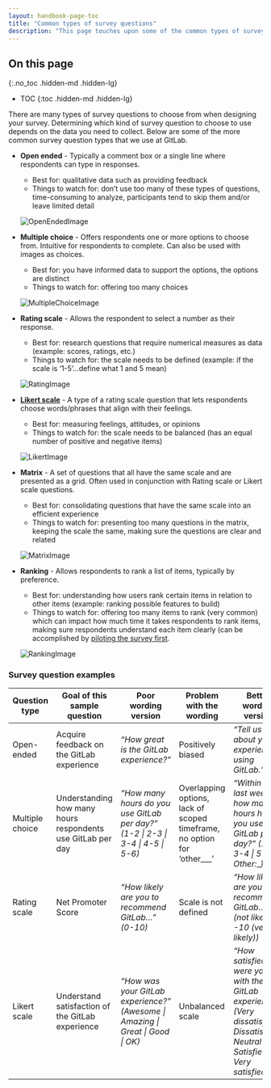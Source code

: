 ```yaml
---
layout: handbook-page-toc
title: "Common types of survey questions"
description: "This page touches upon some of the common types of survey questions that are commonly used in UX research at GitLab."
---
```


## On this page
{:.no_toc .hidden-md .hidden-lg}

- TOC
{:toc .hidden-md .hidden-lg}

There are many types of survey questions to choose from when designing your survey.  Determining which kind of survey question to choose to use depends on the data you need to collect. Below are some of the more common survey question types that we use at GitLab.


- **Open ended** - Typically a comment box or a single line where respondents can type in responses. 
     - Best for: qualitative data such as providing feedback
     - Things to watch for: don’t use too many of these types of questions, time-consuming to analyze, participants tend to skip them and/or leave limited detail

     ![OpenEndedImage](/handbook/product/ux/ux-research/surveys/common-types-of-survey-questions/open_ended.png)


- **Multiple choice** - Offers respondents one or more options to choose from. Intuitive for respondents to complete. Can also be used with images as choices.
     - Best for: you have informed data to support the options, the options are distinct
     - Things to watch for: offering too many choices

     ![MultipleChoiceImage](/handbook/product/ux/ux-research/surveys/common-types-of-survey-questions/multiple_choice.png)



- **Rating scale** - Allows the respondent to select a number as their response.

     - Best for: research questions that require numerical measures as data (example: scores, ratings, etc.)
     - Things to watch for: the scale needs to be defined (example: if the scale is ‘1-5’…define what 1 and 5 mean)

     ![RatingImage](sites/handbook/source/handbook/product/ux/ux-research/surveys/common-types-of-survey-questions/rating.png)



- [**Likert scale**](https://www.nngroup.com/articles/rating-scales/) - A type of a rating scale question that lets respondents choose words/phrases that align with their feelings.

     - Best for: measuring feelings, attitudes, or opinions
     - Things to watch for: the scale needs to be balanced (has an equal number of positive and negative items)

     ![LikertImage](sites/handbook/source/handbook/product/ux/ux-research/surveys/common-types-of-survey-questions/Likert.png)



- **Matrix** - A set of questions that all have the same scale and are presented as a grid.  Often used in conjunction with Rating scale or Likert scale questions.

     - Best for: consolidating questions that have the same scale into an efficient experience
     - Things to watch for: presenting too many questions in the matrix, keeping the scale the same, making sure the questions are clear and related

     ![MatrixImage](sites/handbook/source/handbook/product/ux/ux-research/surveys/common-types-of-survey-questions/matrix.png)



- **Ranking** - Allows respondents to rank a list of items, typically by preference.

     - Best for: understanding how users rank certain items in relation to other items (example: ranking possible features to build)
     - Things to watch for: offering too many items to rank (very common) which can impact how much time it takes respondents to rank items, making sure respondents understand each item clearly (can be accomplished by [piloting the survey first](/handbook/product/ux/ux-research/surveys/piloting-your-survey/).

     ![RankingImage](sites/handbook/source/handbook/product/ux/ux-research/surveys/common-types-of-survey-questions/ranking.png)

### Survey question examples

| **Question type** | **Goal of this sample question**                            | **Poor wording version**                                                        | **Problem with the wording**                                            | **Better wording version**                                                                                                           |
|-------------------|-------------------------------------------------------------|---------------------------------------------------------------------------------|-------------------------------------------------------------------------|--------------------------------------------------------------------------------------------------------------------------------------|
| Open-ended        | Acquire feedback on the GitLab experience                   | _“How great is the GitLab experience?”_                                         | Positively biased                                                       | _“Tell us about your experience using GitLab.”_                                                                                      |
| Multiple choice   | Understanding how many hours respondents use GitLab per day | _“How many hours do you use GitLab per day?” (1-2 \| 2-3 \| 3-4 \| 4-5 \| 5-6)_ | Overlapping options, lack of scoped timeframe, no option for ‘other___’ | _“Within the last week, how many hours have you used GitLab per day?” (1-2 \| 3-4 \| 5-6 \| Other:___)_                              |
| Rating scale      | Net Promoter Score                                          | _“How likely are you to recommend GitLab…” (0-10)_                              | Scale is not defined                                                    | _“How likely are you to recommend GitLab…” (0 (not likely) -10 (very likely))_                                                       |
| Likert scale      | Understand satisfaction of the GitLab experience            | _“How was your GitLab experience?” (Awesome \| Amazing \| Great \| Good \| OK)_ | Unbalanced scale                                                        | _“How satisfied were you with the GitLab experience?” (Very dissatisfied \| Dissatisfied \| Neutral \| Satisfied \| Very satisfied)_ |
